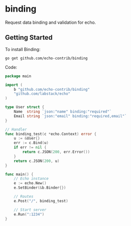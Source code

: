 # binding
Request data binding and validation for echo.

## Getting Started


To install Binding:

    go get github.com/echo-contrib/binding

Code:

```go
package main

import (
    b "github.com/echo-contrib/binding"
    "github.com/labstack/echo"
)

type User struct {
    Name  string `json:"name" binding:"required"`
    Email string `json:"email" binding:"required,email"`
}

// Handler
func binding_test(c *echo.Context) error {
    u := &User{}
    err := c.Bind(u)
    if err != nil {
        return c.JSON(200, err.Error())
    }
    return c.JSON(200, u)
}

func main() {
    // Echo instance
    e := echo.New()
    e.SetBinder(&b.Binder{})

    // Routes
    e.Post("/", binding_test)

    // Start server
    e.Run(":1234")
}
```
